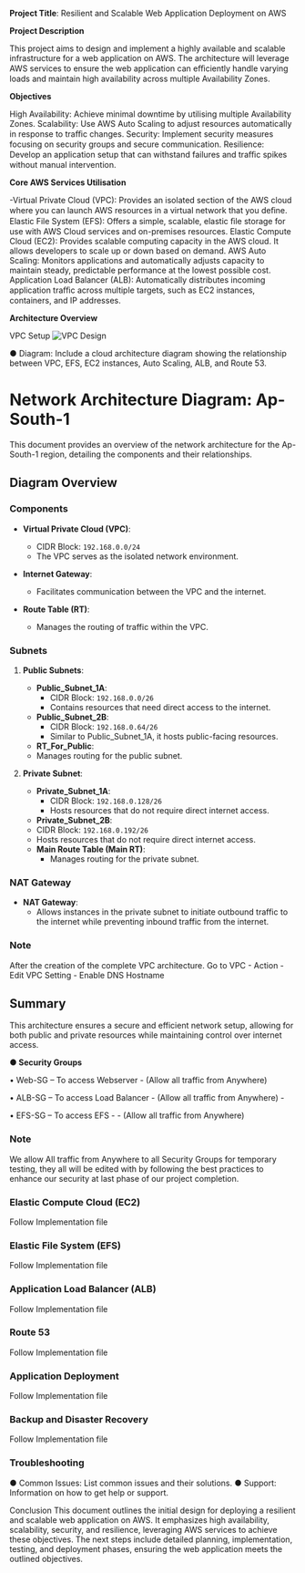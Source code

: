 
**Project Title**:  Resilient and Scalable Web Application Deployment on AWS </u>

**Project Description**

This project aims to design and implement a highly available and scalable infrastructure for a web application on AWS. The architecture will leverage AWS services to ensure the web application can eﬃciently handle varying loads and maintain high availability across multiple Availability Zones.


**Objectives**

High Availability: Achieve minimal downtime by utilising multiple Availability Zones.
Scalability: Use AWS Auto Scaling to adjust resources automatically in response to traﬃc changes.
Security: Implement security measures focusing on security groups and secure communication.
Resilience: Develop an application setup that can withstand failures and traﬃc spikes without manual intervention.


**Core AWS Services Utilisation**


-Virtual Private Cloud (VPC): Provides an isolated section of the AWS cloud where you can launch AWS resources in a virtual network that you deﬁne.
Elastic File System (EFS): Offers a simple, scalable, elastic ﬁle storage for use with AWS Cloud services and on-premises resources.
Elastic Compute Cloud (EC2): Provides scalable computing capacity in the AWS cloud. It allows developers to scale up or down based on demand.
AWS Auto Scaling: Monitors applications and automatically adjusts capacity to maintain steady, predictable performance at the lowest possible cost.
Application Load Balancer (ALB): Automatically distributes incoming application traﬃc across multiple targets, such as EC2 instances, containers, and IP addresses.
 
**Architecture Overview**

VPC Setup
![VPC Design](https://github.com/user-attachments/assets/04d09613-d2cc-4200-a30e-0dec7eb9a2a2)



●	Diagram: Include a cloud architecture diagram showing the relationship between VPC, EFS, EC2 instances, Auto Scaling, ALB, and Route 53.



# Network Architecture Diagram: Ap-South-1  

This document provides an overview of the network architecture for the Ap-South-1 region, detailing the components and their relationships.  

## Diagram Overview   

### Components  

- **Virtual Private Cloud (VPC)**:   
  - CIDR Block: `192.168.0.0/24`  
  - The VPC serves as the isolated network environment.  

- **Internet Gateway**:   
  - Facilitates communication between the VPC and the internet.  

- **Route Table (RT)**:   
  - Manages the routing of traffic within the VPC.  

### Subnets  

1. **Public Subnets**:  
   - **Public_Subnet_1A**:   
     - CIDR Block: `192.168.0.0/26`  
     - Contains resources that need direct access to the internet.  
   - **Public_Subnet_2B**:   
     - CIDR Block: `192.168.0.64/26`  
     - Similar to Public_Subnet_1A, it hosts public-facing resources.
    - **RT_For_Public**:   
     - Manages routing for the public subnet.  

2. **Private Subnet**:  
   - **Private_Subnet_1A**:   
     - CIDR Block: `192.168.0.128/26`  
     - Hosts resources that do not require direct internet access.
    - **Private_Subnet_2B**:   
     - CIDR Block: `192.168.0.192/26`  
     - Hosts resources that do not require direct internet access.   
   - **Main Route Table (Main RT)**:   
     - Manages routing for the private subnet.  

### NAT Gateway  

- **NAT Gateway**:   
  - Allows instances in the private subnet to initiate outbound traffic to the internet while preventing inbound traffic from the internet.
### Note

   After the creation of the complete VPC architecture. Go to VPC - Action - Edit VPC Setting - Enable DNS Hostname

## Summary  

This architecture ensures a secure and efficient network setup, allowing for both public and private resources while maintaining control over internet access.


**●	Security Groups**

   •	Web-SG – To access Webserver  - (Allow all traffic from Anywhere) 
   
   •	ALB-SG – To access Load Balancer   - (Allow all traffic from Anywhere) -  
   
   •	EFS-SG – To access EFS   -  - (Allow all traffic from Anywhere) 
   
### Note


We allow All traffic from Anywhere to all Security Groups for temporary testing, they all will be edited with by following the best practices to enhance our security at last phase of our project completion.

 
### Elastic Compute Cloud (EC2)

Follow Implementation file

### Elastic File System (EFS)
Follow Implementation file

### Application Load Balancer (ALB)
Follow Implementation file

### 	Route 53
Follow Implementation file

### Application Deployment
Follow Implementation file

### Backup and Disaster Recovery
Follow Implementation file

### Troubleshooting
●	Common Issues: List common issues and their solutions.
●	Support: Information on how to get help or support.


Conclusion
This document outlines the initial design for deploying a resilient and scalable web application on AWS. It emphasizes high availability, scalability, security, and
resilience, leveraging AWS services to achieve these objectives. The next steps include detailed planning, implementation, testing, and deployment phases, ensuring the web application meets the outlined objectives.
